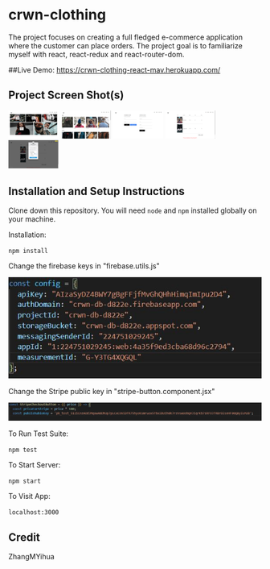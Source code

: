 # crwn-clothing
The project focuses on creating a full fledged e-commerce application where the customer can place orders. The project goal is to familiarize myself with react, react-redux and react-router-dom.

##Live Demo:
https://crwn-clothing-react-mav.herokuapp.com/

## Project Screen Shot(s)
<p float="left">
  <img src="Images/Screenshot (73).png" width="100" />
  <img src="Images/Screenshot (74).png" width="100" /> 
  <img src="Images/Screenshot (75).png" width="100" />
  <img src="Images/Screenshot (76).png" width="100" />
  <img src="Images/Screenshot (77).png" width="100" />
</p>

## Installation and Setup Instructions
Clone down this repository. You will need `node` and `npm` installed globally on your machine.  

Installation:

`npm install`  

Change the firebase keys in "firebase.utils.js" 
<p float="left">
  <img src="Images/firebase.JPG"/>
</p>

Change the Stripe public key in "stripe-button.component.jsx" 
<p float="left">
  <img src="Images/Stripe.JPG"/>
</p>

To Run Test Suite:  

`npm test`  

To Start Server:

`npm start`  

To Visit App:

`localhost:3000`  

## Credit
 ZhangMYihua 
